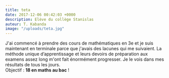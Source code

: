 ```yaml
---
title: teta
date: 2017-12-06 00:42:03 +0000
description: Elève du collège Stanislas
auteur: T. Kabanda
image: "/uploads/teta.jpg"
---
```

J'ai commencé à prendre des cours de mathématiques en 3e et je suis maintenant en terminale parce que j'avais des lacunes qui me suivaient.  La méthode unique d’apprentissage et leurs devoirs de préparation aux examens assez long m'ont fait  énormément progresser. Je le vois dans mes résultats de tous les jours.  
Objectif : **18 en maths au bac** !